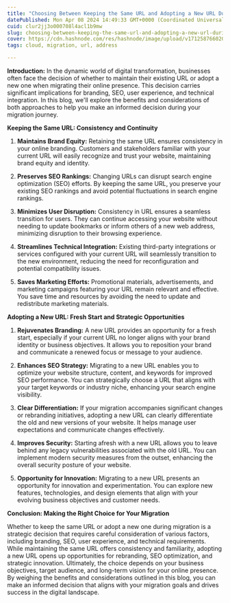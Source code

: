 ```yaml
---
title: "Choosing Between Keeping the Same URL and Adopting a New URL During Migration: A Strategic Decision"
datePublished: Mon Apr 08 2024 14:49:33 GMT+0000 (Coordinated Universal Time)
cuid: clur2jj3o000708l4acl1b9mw
slug: choosing-between-keeping-the-same-url-and-adopting-a-new-url-during-migration-a-strategic-decision
cover: https://cdn.hashnode.com/res/hashnode/image/upload/v1712587660205/a9acf9d3-a2b9-4e12-8747-d8592477392b.png
tags: cloud, migration, url, address

---
```


**Introduction:** In the dynamic world of digital transformation, businesses often face the decision of whether to maintain their existing URL or adopt a new one when migrating their online presence. This decision carries significant implications for branding, SEO, user experience, and technical integration. In this blog, we'll explore the benefits and considerations of both approaches to help you make an informed decision during your migration journey.

**Keeping the Same URL: Consistency and Continuity**

1. **Maintains Brand Equity:** Retaining the same URL ensures consistency in your online branding. Customers and stakeholders familiar with your current URL will easily recognize and trust your website, maintaining brand equity and identity.
    
2. **Preserves SEO Rankings:** Changing URLs can disrupt search engine optimization (SEO) efforts. By keeping the same URL, you preserve your existing SEO rankings and avoid potential fluctuations in search engine rankings.
    
3. **Minimizes User Disruption:** Consistency in URL ensures a seamless transition for users. They can continue accessing your website without needing to update bookmarks or inform others of a new web address, minimizing disruption to their browsing experience.
    
4. **Streamlines Technical Integration:** Existing third-party integrations or services configured with your current URL will seamlessly transition to the new environment, reducing the need for reconfiguration and potential compatibility issues.
    
5. **Saves Marketing Efforts:** Promotional materials, advertisements, and marketing campaigns featuring your URL remain relevant and effective. You save time and resources by avoiding the need to update and redistribute marketing materials.
    

**Adopting a New URL: Fresh Start and Strategic Opportunities**

1. **Rejuvenates Branding:** A new URL provides an opportunity for a fresh start, especially if your current URL no longer aligns with your brand identity or business objectives. It allows you to reposition your brand and communicate a renewed focus or message to your audience.
    
2. **Enhances SEO Strategy:** Migrating to a new URL enables you to optimize your website structure, content, and keywords for improved SEO performance. You can strategically choose a URL that aligns with your target keywords or industry niche, enhancing your search engine visibility.
    
3. **Clear Differentiation:** If your migration accompanies significant changes or rebranding initiatives, adopting a new URL can clearly differentiate the old and new versions of your website. It helps manage user expectations and communicate changes effectively.
    
4. **Improves Security:** Starting afresh with a new URL allows you to leave behind any legacy vulnerabilities associated with the old URL. You can implement modern security measures from the outset, enhancing the overall security posture of your website.
    
5. **Opportunity for Innovation:** Migrating to a new URL presents an opportunity for innovation and experimentation. You can explore new features, technologies, and design elements that align with your evolving business objectives and customer needs.
    

**Conclusion: Making the Right Choice for Your Migration**

Whether to keep the same URL or adopt a new one during migration is a strategic decision that requires careful consideration of various factors, including branding, SEO, user experience, and technical requirements. While maintaining the same URL offers consistency and familiarity, adopting a new URL opens up opportunities for rebranding, SEO optimization, and strategic innovation. Ultimately, the choice depends on your business objectives, target audience, and long-term vision for your online presence. By weighing the benefits and considerations outlined in this blog, you can make an informed decision that aligns with your migration goals and drives success in the digital landscape.
